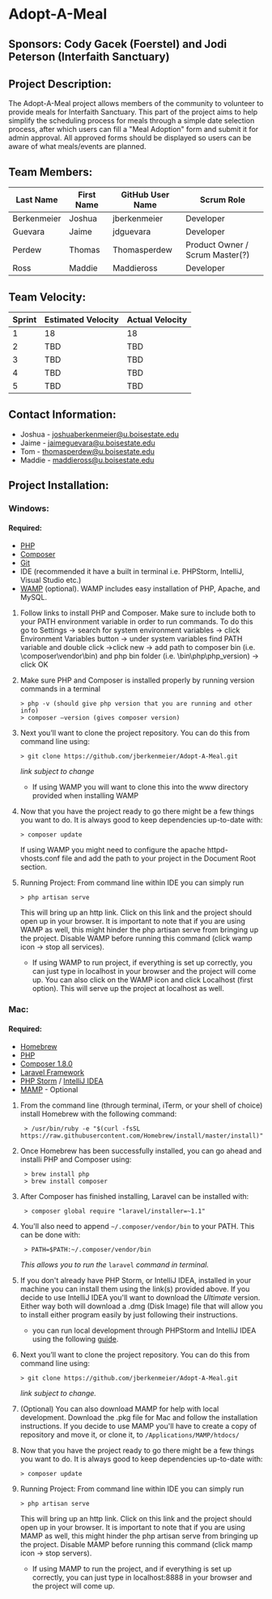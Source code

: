 # Adopt-A-Meal

## Sponsors: Cody Gacek (Foerstel) and Jodi Peterson (Interfaith Sanctuary)

## Project Description:

The Adopt-A-Meal project allows members of the community to volunteer to provide meals for Interfaith Sanctuary. This part of the project aims to help simplify the scheduling process for meals through a simple date selection process, after which users can fill a "Meal Adoption" form and submit it for admin approval. All approved forms should be displayed so users can be aware of what meals/events are planned.

## Team Members:

Last Name       | First Name      | GitHub User Name     | Scrum Role
--------------- | --------------- | -------------------- | ---------------
Berkenmeier     | Joshua          | jberkenmeier         | Developer
Guevara         | Jaime           | jdguevara            | Developer 
Perdew          | Thomas          | Thomasperdew         | Product Owner / Scrum Master(?)
Ross            | Maddie          | Maddieross           | Developer

## Team Velocity:

Sprint | Estimated Velocity | Actual Velocity
------ | ------------------ | ---------------
1      | 18                 | 18
2      | TBD                | TBD
3      | TBD                | TBD
4      | TBD                | TBD
5      | TBD                | TBD

## Contact Information:
* Joshua - <joshuaberkenmeier@u.boisestate.edu> 
* Jaime  - <jaimeguevara@u.boisestate.edu>  
* Tom - <thomasperdew@u.boisestate.edu>
* Maddie - <maddieross@u.boisestate.edu>

## Project Installation:

### Windows:

#### Required:

* [PHP](http://us1.php.net/downloads.php)
* [Composer](https://getcomposer.org/)
* [Git](https://git-scm.com/book/en/v2/Getting-Started-Installing-Git)
* IDE (recommended it have a built in terminal i.e. PHPStorm, IntelliJ, Visual Studio etc.)
* [WAMP](http://www.wampserver.com/en/) (optional). WAMP includes easy installation of PHP, Apache, and MySQL. 


1.	Follow links to install PHP and Composer. Make sure to include both to your PATH environment variable in order to run commands. To do this go to Settings -> search for system environment variables -> click Environment Variables button -> under system variables find PATH variable and double click ->click new -> add path to composer bin (i.e. \composer\vendor\bin) and php bin folder (i.e. \bin\php\php_version) -> click OK

2.	Make sure PHP and Composer is installed properly by running version commands in a terminal 

        > php -v (should give php version that you are running and other info)
        > composer –version (gives composer version)
        
3.	Next you’ll want to clone the project repository. You can do this from command line using:

        > git clone https://github.com/jberkenmeier/Adopt-A-Meal.git 
        
    _link subject to change_
    
    - If using WAMP you will want to clone this into the www directory provided when installing WAMP

4.	Now that you have the project ready to go there might be a few things you want to do. It is always good to keep dependencies up-to-date with:
	
        > composer update 
    
    If using WAMP you might need to configure the apache httpd-vhosts.conf file and add the path to your project in the Document Root section.

5.	Running Project: From command line within IDE you can simply run

        > php artisan serve

    This will bring up an http link. Click on this link and the project should open up in your browser. It is important to note that if you are using WAMP as well, this might hinder the php artisan serve from bringing up the project. Disable WAMP before running this command (click wamp icon -> stop all services).
    
    - If using WAMP to run project, if everything is set up correctly, you can just type in localhost in your browser and the project will come up. You can also click on the WAMP icon and click Localhost (first option). This will serve up the project at localhost as well.

### Mac:

#### Required:
* [Homebrew](https://brew.sh/)
* [PHP](http://us1.php.net/downloads.php)
* [Composer 1.8.0](https://getcomposer.org/)
* [Laravel Framework](https://laravel.com/docs/4.2)
* [PHP Storm](https://www.jetbrains.com/phpstorm/) / [IntelliJ IDEA](https://www.jetbrains.com/idea/)
* [MAMP](https://www.mamp.info/en/) - Optional

1. From the command line (through terminal, iTerm, or your shell of choice) install Homebrew with the following command:

        > /usr/bin/ruby -e "$(curl -fsSL https://raw.githubusercontent.com/Homebrew/install/master/install)"

2. Once Homebrew has been successfully installed, you can go ahead and installi PHP and Composer using:
   
        > brew install php
        > brew install composer

3. After Composer has finished installing, Laravel can be installed with:

        > composer global require "laravel/installer=~1.1"

4. You'll also need to append `~/.composer/vendor/bin` to your PATH. This can be done with:

        > PATH=$PATH:~/.composer/vendor/bin
   
    _This allows you to run the_ `laravel` _command in terminal._

5. If you don't already have PHP Storm, or IntelliJ IDEA, installed in your machine you can install them using the link(s) provided above. If you decide to use IntelliJ IDEA you'll want to download the _Ultimate_ version. Either way both will download a .dmg (Disk Image) file that will allow you to install either program easily by just following their instructions.

    - you can run local development through PHPStorm and IntelliJ IDEA using the following [guide](https://www.jetbrains.com/help/phpstorm/laravel.html).

6.	Next you’ll want to clone the project repository. You can do this from command line using:

        > git clone https://github.com/jberkenmeier/Adopt-A-Meal.git 

    _link subject to change._ 

7. (Optional) You can also download MAMP for help with local development. Download the .pkg file for Mac and follow the installation instructions. If you decide to use MAMP you'll have to create a copy of repository and move it, or clone it, to `/Applications/MAMP/htdocs/`

8.	Now that you have the project ready to go there might be a few things you want to do. It is always good to keep dependencies up-to-date with: 

        > composer update 

9.	Running Project: From command line within IDE you can simply run

        > php artisan serve
        
    This will bring up an http link. Click on this link and the project should open up in your browser. It is important to note that if you are using MAMP as well, this might hinder the php artisan serve from bringing up the project. Disable MAMP before running this command (click mamp icon -> stop servers).

    - If using MAMP to run the project, and if everything is set up correctly, you can just type in localhost:8888 in your browser and the project will come up. 
